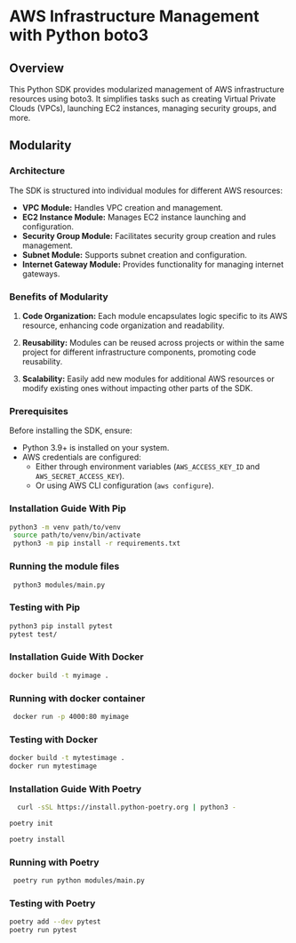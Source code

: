 # AWS Infrastructure Management with Python boto3

## Overview

This Python SDK provides modularized management of AWS infrastructure resources using boto3. It simplifies tasks such as creating Virtual Private Clouds (VPCs), launching EC2 instances, managing security groups, and more.

## Modularity

### Architecture

The SDK is structured into individual modules for different AWS resources:
- **VPC Module:** Handles VPC creation and management.
- **EC2 Instance Module:** Manages EC2 instance launching and configuration.
- **Security Group Module:** Facilitates security group creation and rules management.
- **Subnet Module:** Supports subnet creation and configuration.
- **Internet Gateway Module:** Provides functionality for managing internet gateways.

### Benefits of Modularity

1. **Code Organization:** Each module encapsulates logic specific to its AWS resource, enhancing code organization and readability.

2. **Reusability:** Modules can be reused across projects or within the same project for different infrastructure components, promoting code reusability.

3. **Scalability:** Easily add new modules for additional AWS resources or modify existing ones without impacting other parts of the SDK.

### Prerequisites

Before installing the SDK, ensure:
- Python 3.9+ is installed on your system.
- AWS credentials are configured:
  - Either through environment variables (`AWS_ACCESS_KEY_ID` and `AWS_SECRET_ACCESS_KEY`).
  - Or using AWS CLI configuration (`aws configure`).

### Installation Guide With Pip
   ```bash
   python3 -m venv path/to/venv
    source path/to/venv/bin/activate
    python3 -m pip install -r requirements.txt
   ```
### Running the module files
  ```bash
   python3 modules/main.py
```
### Testing with Pip
   ```bash
   python3 pip install pytest
   pytest test/

   ```
### Installation Guide With Docker
  ```bash
docker build -t myimage .
```

### Running with docker container
  ```bash
   docker run -p 4000:80 myimage
```

### Testing with Docker
   ```bash
   docker build -t mytestimage .
   docker run mytestimage

   ```

### Installation Guide With Poetry
 ```bash
   curl -sSL https://install.python-poetry.org | python3 -
```

  ```bash
poetry init
```
  ```bash
poetry install
```
### Running with Poetry
  ```bash
   poetry run python modules/main.py
```

### Testing with Poetry
   ```bash
   poetry add --dev pytest
   poetry run pytest
   ```
   